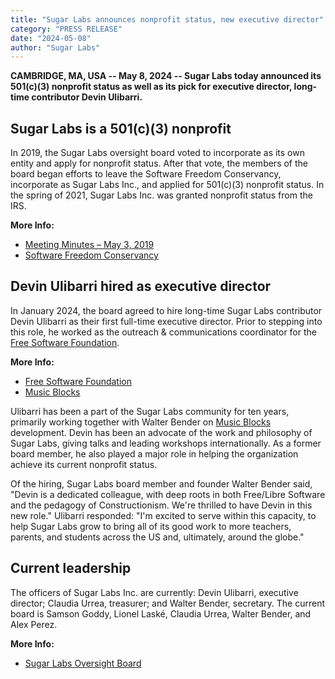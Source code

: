 ```yaml
--- 
title: "Sugar Labs announces nonprofit status, new executive director"
category: "PRESS RELEASE"
date: "2024-05-08"
author: "Sugar Labs"
---
```


<!-- markdownlint-disable -->

**CAMBRIDGE, MA, USA -- May 8, 2024 -- Sugar Labs today announced its 501(c)(3) nonprofit status as well as its pick for executive director, long-time contributor Devin Ulibarri.**

## Sugar Labs is a 501(c)(3) nonprofit

In 2019, the Sugar Labs oversight board voted to incorporate as its own entity and apply for nonprofit status. After that vote, the members of the board began efforts to leave the Software Freedom Conservancy, incorporate as Sugar Labs Inc., and applied for 501(c)(3) nonprofit status. In the spring of 2021, Sugar Labs Inc. was granted nonprofit status from the IRS.

**More Info:**  
- [Meeting Minutes – May 3, 2019](https://wiki.sugarlabs.org/go/Oversight_Board/Meeting_Minutes-2019-05-03)  
- [Software Freedom Conservancy](https://sfconservancy.org/)

## Devin Ulibarri hired as executive director

In January 2024, the board agreed to hire long-time Sugar Labs contributor Devin Ulibarri as their first full-time executive director. Prior to stepping into this role, he worked as the outreach & communications coordinator for the [Free Software Foundation](https://fsf.org).

**More Info:**  
- [Free Software Foundation](https://fsf.org)  
- [Music Blocks](https://www.sugarlabs.org/music-blocks)

Ulibarri has been a part of the Sugar Labs community for ten years, primarily working together with Walter Bender on [Music Blocks](https://www.sugarlabs.org/music-blocks) development. Devin has been an advocate of the work and philosophy of Sugar Labs, giving talks and leading workshops internationally. As a former board member, he also played a major role in helping the organization achieve its current nonprofit status.

Of the hiring, Sugar Labs board member and founder Walter Bender said, "Devin is a dedicated colleague, with deep roots in both Free/Libre Software and the pedagogy of Constructionism. We're thrilled to have Devin in this new role." Ulibarri responded: "I'm excited to serve within this capacity, to help Sugar Labs grow to bring all of its good work to more teachers, parents, and students across the US and, ultimately, around the globe."

## Current leadership

The officers of Sugar Labs Inc. are currently: Devin Ulibarri, executive director; Claudia Urrea, treasurer; and Walter Bender, secretary. The current board is Samson Goddy, Lionel Laské, Claudia Urrea, Walter Bender, and Alex Perez.

**More Info:**  
- [Sugar Labs Oversight Board](https://wiki.sugarlabs.org/go/Oversight_Board)

<!-- {% include about_sugar_labs.html %} -->
